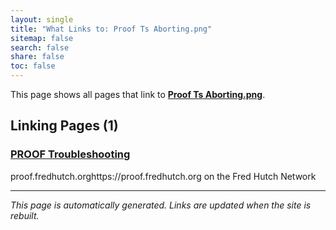 ```yaml
---
layout: single
title: "What Links to: Proof Ts Aborting.png"
sitemap: false
search: false
share: false
toc: false
---
```


This page shows all pages that link to **[Proof Ts Aborting.png](/datademos/assets/proof_ts_aborting.png)**.

## Linking Pages (1)

### [PROOF Troubleshooting](/datademos/proof-troubleshooting/)

proof.fredhutch.orghttps://proof.fredhutch.org on the Fred Hutch Network

---


*This page is automatically generated. Links are updated when the site is rebuilt.*
